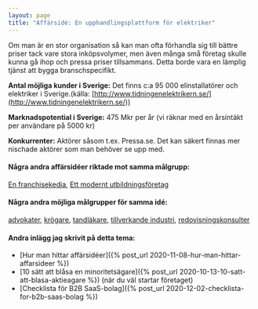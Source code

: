 ```yaml
---
layout: page
title: "Affärsidé: En upphandlingsplattform för elektriker"
---
```

Om man är en stor organisation så kan man ofta förhandla sig till bättre priser tack vare stora inköpsvolymer, men även många små företag skulle kunna gå ihop och pressa priser tillsammans. Detta borde vara en lämplig tjänst att bygga branschspecifikt.

**Antal möjliga kunder i Sverige:** Det finns c:a 95 000 elinstallatörer och elektriker i Sverige.(källa: [http://www.tidningenelektrikern.se/](http://www.tidningenelektrikern.se/))

**Marknadspotential i Sverige:** 475 Mkr per år (vi räknar med en årsintäkt per användare på 5000 kr)

**Konkurrenter:** Aktörer såsom t.ex. Pressa.se. Det kan säkert finnas mer nischade aktörer som man behöver se upp med.

#### Några andra affärsidéer riktade mot samma målgrupp:
[En franchisekedja](/affarsideer/en-franchisekedja-av-elektriker/), [Ett modernt utbildningsföretag](/affarsideer/ett-modernt-utbildningsforetag-riktat-mot-elektriker/)


#### Några andra möjliga målgrupper för samma idé:
[advokater](/affarsideer/en-upphandlingsplattform-for-advokater/), [krögare](/affarsideer/en-upphandlingsplattform-for-krogare/), [tandläkare](/affarsideer/en-upphandlingsplattform-for-tandlakare/), [tillverkande industri](/affarsideer/en-upphandlingsplattform-for-tillverkande-industri/), [redovisningskonsulter](/affarsideer/en-upphandlingsplattform-for-redovisningskonsulter/)

#### Andra inlägg jag skrivit på detta tema:
- [Hur man hittar affärsidéer]({% post_url 2020-11-08-hur-man-hittar-affarsideer %})
- [10 sätt att blåsa en minoritetsägare]({% post_url 2020-10-13-10-satt-att-blasa-aktieagare %}) (när du väl startar företaget)
- [Checklista för B2B SaaS-bolag]({% post_url 2020-12-02-checklista-for-b2b-saas-bolag %})

